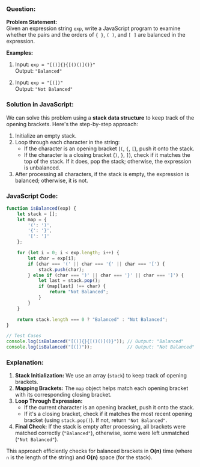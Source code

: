 ### Question:
**Problem Statement:**  
Given an expression string `exp`, write a JavaScript program to examine whether the pairs and the orders of `{ }`, `( )`, and `[ ]` are balanced in the expression.  

**Examples:**  
1. Input: `exp = "[()]{}{[()()]()}"`  
   Output: `"Balanced"`  

2. Input: `exp = "[(])"`  
   Output: `"Not Balanced"`  

### Solution in JavaScript:
We can solve this problem using a **stack data structure** to keep track of the opening brackets. Here's the step-by-step approach:

1. Initialize an empty stack.
2. Loop through each character in the string:
   - If the character is an opening bracket (`(`, `{`, `[`), push it onto the stack.
   - If the character is a closing bracket (`)`, `}`, `]`), check if it matches the top of the stack. If it does, pop the stack; otherwise, the expression is unbalanced.
3. After processing all characters, if the stack is empty, the expression is balanced; otherwise, it is not.

### JavaScript Code:
```javascript
function isBalanced(exp) {
    let stack = [];
    let map = {
        '(': ')',
        '{': '}',
        '[': ']'
    };

    for (let i = 0; i < exp.length; i++) {
        let char = exp[i];
        if (char === '(' || char === '{' || char === '[') {
            stack.push(char);
        } else if (char === ')' || char === '}' || char === ']') {
            let last = stack.pop();
            if (map[last] !== char) {
                return "Not Balanced";
            }
        }
    }

    return stack.length === 0 ? "Balanced" : "Not Balanced";
}

// Test Cases
console.log(isBalanced("[()]{}{[()()]()}")); // Output: "Balanced"
console.log(isBalanced("[(])"));             // Output: "Not Balanced"
```

### Explanation:
1. **Stack Initialization:** We use an array (`stack`) to keep track of opening brackets.
2. **Mapping Brackets:** The `map` object helps match each opening bracket with its corresponding closing bracket.
3. **Loop Through Expression:**  
   - If the current character is an opening bracket, push it onto the stack.  
   - If it's a closing bracket, check if it matches the most recent opening bracket (using `stack.pop()`). If not, return `"Not Balanced"`.  
4. **Final Check:** If the stack is empty after processing, all brackets were matched correctly (`"Balanced"`), otherwise, some were left unmatched (`"Not Balanced"`).

This approach efficiently checks for balanced brackets in **O(n)** time (where `n` is the length of the string) and **O(n)** space (for the stack).
